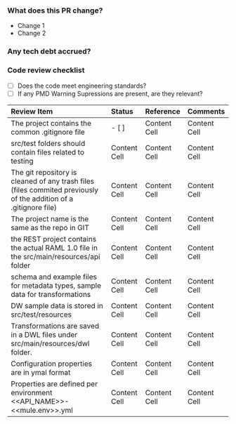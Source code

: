 ### What does this PR change?

- Change 1
- Change 2

### Any tech debt accrued?

### Code review checklist

- [ ] Does the code meet engineering standards?
- [ ] If any PMD Warning Supressions are present, are they relevant?

| Review Item   | Status        | Reference | Comments      |
| :------------ | :-------------|:---------- |:------------ |
| The project contains the common .gitignore file	 | - [ ]  |Content Cell  | Content Cell  |
| src/test folders should contain files related to testing	  | Content Cell  |Content Cell  | Content Cell  |
| The git repository is cleaned of any trash files (files commited previously of the addition of a .gitignore file)	  | Content Cell  |Content Cell  | Content Cell  |
| The project name is the same as the repo in GIT		  | Content Cell  |Content Cell  | Content Cell  |
| the REST project contains the actual RAML 1.0 file in the src/main/resources/api folder	  | Content Cell  |Content Cell  | Content Cell  |
| schema and example files for metadata types, sample data for transformations	  | Content Cell  |Content Cell  | Content Cell  |
| DW sample data is stored in src/test/resources	  | Content Cell  |Content Cell  | Content Cell  |
| Transformations are saved in a DWL files under src/main/resources/dwl folder.	  | Content Cell  |Content Cell  | Content Cell  |
| Configuration properties are in ymal format	  | Content Cell  |Content Cell  | Content Cell  |
| Properties are defined per environment <<API_NAME>>-<<mule.env>>.yml	  | Content Cell  |Content Cell  | Content Cell  |


